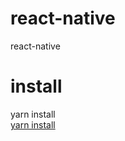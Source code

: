 # react-native
react-native

# install
yarn install  
<a href="https://classic.yarnpkg.com/en/docs/cli/install/">yarn install</a>   
